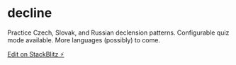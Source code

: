 # decline

Practice Czech, Slovak, and Russian declension patterns. Configurable quiz mode available. More languages (possibly) to come.

[Edit on StackBlitz ⚡️](https://stackblitz.com/edit/decline)
